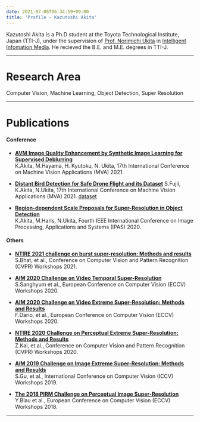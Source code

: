 ```yaml
---
date: 2021-07-06T06:34:59+09:00
title: 'Profile - Kazutoshi Akita'
---
```


Kazutoshi Akita is a Ph.D student at the Toyota Technological Institute, Japan (TTI-J), under the supervision of [Prof. Norimichi Ukita](https://www.toyota-ti.ac.jp/Lab/Denshi/iim/ukita/index.html) in [Intelligent Infomation Media](https://www.toyota-ti.ac.jp/Lab/Denshi/iim/index.html). He recieved the B.E. and M.E. degrees in TTI-J.

---

# Research Area
Computer Vision, Machine Learning, Object Detection, Super Resolution

---

# Publications
#### Conference

* [**AVM Image Quality Enhancement by Synthetic Image Learning for Supervised Deblurring**](https://ieeexplore.ieee.org/document/9511398)  
K.Akita, M.Hayama, H. Kyutoku, N. Ukita, 17th International Conference on Machine Vision Applications (MVA) 2021.

* [**Distant Bird Detection for Safe Drone Flight and its Dataset**](https://ieeexplore.ieee.org/document/9511386) 
S.Fujii, K.Akita, N.Ukita, 17th International Conference on Machine Vision Applications (MVA) 2021.
[dataset](https://github.com/kakitamedia/drone_dataset)

* [**Region-dependent Scale Proposals for Super-Resolution in Object Detection**](https://ieeexplore.ieee.org/abstract/document/9334961)  
K.Akita, M.Haris, N.Ukita, Fourth IEEE International Conference on Image Processing, Applications and Systems (IPAS) 2020.


#### Others
* [**NTIRE 2021 challenge on burst super-resolution: Methods and results**](https://openaccess.thecvf.com/content/CVPR2021W/NTIRE/html/Bhat_NTIRE_2021_Challenge_on_Burst_Super-Resolution_Methods_and_Results_CVPRW_2021_paper.html)  
S.Bhat, et al., Conference on Computer Vision and Pattern Recognition (CVPR) Workshops 2021.

* [**AIM 2020 Challenge on Video Temporal Super-Resolution**](https://arxiv.org/abs/2009.12987)  
S.Sanghyum et al., European Conference on Computer Vision (ECCV) Workshops 2020.

* [**AIM 2020 Challenge on Video Extreme Super-Resolution: Methods and Results**](https://arxiv.org/abs/2009.06290)  
F.Dario, et al., European Conference on Computer Vision (ECCV) Workshops 2020.

* [**NTIRE 2020 Challenge on Perceptual Extreme Super-Resolution: Methods and Results**](https://ieeexplore.ieee.org/abstract/document/9150605)  
Z.Kai, et al., Conference on Computer Vision and Pattern Recognition (CVPR) Workshops 2020.

* [**AIM 2019 Challenge on Image Extreme Super-Resolution: Methods and Resulds**](https://ieeexplore.ieee.org/abstract/document/9022627)  
S.Gu, et al., International Conference on Computer Vision (ICCV) Workshops 2019. 

* [**The 2018 PIRM Challenge on Perceptual Image Super-Resolution**](https://arxiv.org/abs/1809.07517)  
Y.Blau et al., European Conference on Computer Vision (ECCV) Workshops 2018.


---